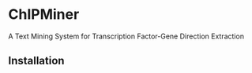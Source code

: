 # ChIPMiner
A Text Mining System for Transcription Factor-Gene Direction Extraction
## Installation
